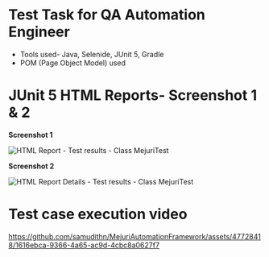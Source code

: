 # Test Task for QA Automation Engineer

- Tools used-
Java, Selenide, JUnit 5, Gradle
- POM (Page Object Model) used

# JUnit 5 HTML Reports- Screenshot 1 & 2

  **Screenshot 1**
  
![HTML Report - Test results - Class MejuriTest](https://github.com/samudithn/MejuriAutomationFramework/assets/47728418/e6706fc5-a99d-45c0-a296-54f648375f6d)

  **Screenshot 2**

![HTML Report Details - Test results - Class MejuriTest](https://github.com/samudithn/MejuriAutomationFramework/assets/47728418/312fb353-7871-4508-ba2a-fa31129de844)

# Test case execution video

https://github.com/samudithn/MejuriAutomationFramework/assets/47728418/1616ebca-9366-4a65-ac9d-4cbc8a0627f7

